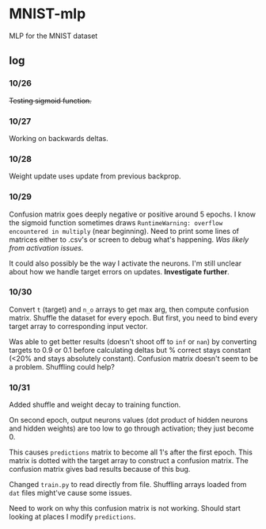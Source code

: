 # MNIST-mlp
MLP for the MNIST dataset

## log

### 10/26

~~Testing sigmoid function.~~

### 10/27

Working on backwards deltas.

### 10/28

Weight update uses update from previous backprop.

### 10/29

Confusion matrix goes deeply negative or positive around 5 epochs. I know the sigmoid function sometimes draws  `RuntimeWarning: overflow encountered in multiply` (near beginning). Need to print some lines of matrices either to .csv's or screen to debug what's happening. *Was likely from activation issues.*

It could also possibly be the way I activate the neurons. I'm still unclear about how we handle target errors on updates. **Investigate further**.

### 10/30

Convert `t` (target) and `n_o` arrays to get max arg, then compute confusion matrix. Shuffle the dataset for every epoch. But first, you need to bind every target array to corresponding input vector. 

Was able to get better results (doesn't shoot off to `inf` or `nan`) by converting targets to 0.9 or 0.1 before calculating deltas but % correct stays constant (<20% and stays absolutely constant). Confusion matrix doesn't seem to be a problem. Shuffling could help? 

### 10/31

Added shuffle and weight decay to training function.

On second epoch, output neurons values (dot product of hidden neurons and hidden weights) are too low to go through activation; they just become 0.

This causes `predictions` matrix to become all 1's after the first epoch. This matrix is dotted with the target array to construct a confusion matrix. The confusion matrix gives bad results because of this bug.

Changed `train.py` to read directly from file. Shuffling arrays loaded from `dat` files might've cause some issues.

Need to work on why this confusion matrix is not working. Should start looking at places I modify `predictions`.